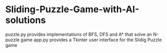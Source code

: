 # Sliding-Puzzle-Game-with-AI-solutions

puzzle.py provides implementations of BFS, DFS and A* that solve an N-puzzle game
app.py provides a Tkinter user interface for the Slidig Puzzle game
